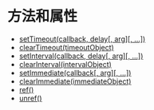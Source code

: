 # 方法和属性

* [setTimeout(callback, delay[, arg][, ...])](#setTimeout)
* [clearTimeout(timeoutObject)](#clearTimeout)
* [setInterval(callback, delay[, arg][, ...])](#setInterval)
* [clearInterval(intervalObject)](#clearInterval)
* [setImmediate(callback[, arg][, ...])](#setImmediate)
* [clearImmediate(immediateObject)](#clearImmediate)
* [ref()](#ref)
* [unref()](#unref)